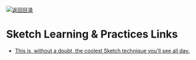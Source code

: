 [![返回目录](https://parg.co/UGo)](https://github.com/wxyyxc1992/Awesome-Links) 
 
 
 

# Sketch  Learning & Practices Links

- [This is, without a doubt, the coolest Sketch technique you’ll see all day.](https://medium.com/ux-power-tools/this-is-without-a-doubt-the-coolest-sketch-technique-youll-see-all-day-ddefa65ea959#.cl7tptv5x)